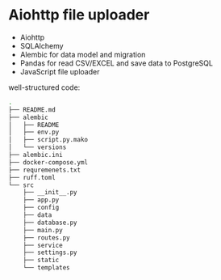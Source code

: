 # Aiohttp file uploader



- Aiohttp
- SQLAlchemy
- Alembic for data model and migration
- Pandas for read CSV/EXCEL and save data to PostgreSQL
- JavaScript file uploader


well-structured code:

```bash
.
├── README.md
├── alembic
│   ├── README
│   ├── env.py
│   ├── script.py.mako
│   └── versions
├── alembic.ini
├── docker-compose.yml
├── requremenets.txt
├── ruff.toml
└── src
    ├── __init__.py
    ├── app.py
    ├── config
    ├── data
    ├── database.py
    ├── main.py
    ├── routes.py
    ├── service
    ├── settings.py
    ├── static
    └── templates

```

